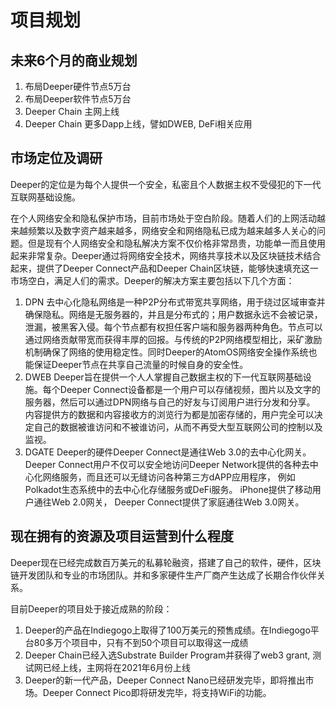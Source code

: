 # 项目规划

## 未来6个月的商业规划

1. 布局Deeper硬件节点5万台
1. 布局Deeper软件节点5万台
1. Deeper Chain 主网上线
1. Deeper Chain 更多Dapp上线，譬如DWEB, DeFi相关应用

## 市场定位及调研

Deeper的定位是为每个人提供一个安全，私密且个人数据主权不受侵犯的下一代互联网基础设施。

在个人网络安全和隐私保护市场，目前市场处于空白阶段。随着人们的上网活动越来越频繁以及数字资产越来越多，网络安全和网络隐私已成为越来越多人关心的问题。但是现有个人网络安全和隐私解决方案不仅价格非常昂贵，功能单一而且使用起来非常复杂。Deeper通过将网络安全技术，网络共享技术以及区块链技术结合起来，提供了Deeper Connect产品和Deeper Chain区块链，能够快速填充这一市场空白，满足人们的需求。Deeper的解决方案主要包括以下几个方面：

1. DPN
去中⼼化隐私⽹络是⼀种P2P分布式带宽共享⽹络，⽤于绕过区域审查并确保隐私。⽹络是⽆服务器的，并且是分布式的；⽤户数据永远不会被记录，泄漏，被⿊客⼊侵。每个节点都有权担任客户端和服务器两种角色。节点可以通过⽹络贡献带宽⽽获得丰厚的回报。与传统的P2P⽹络模型相⽐，采矿激励机制确保了⽹络的使⽤稳定性。同时Deeper的AtomOS网络安全操作系统也能保证Deeper节点在共享自己流量的时候自身的安全性。
1. DWEB
Deeper旨在提供一个人人掌握自己数据主权的下一代互联网基础设施。每个Deeper Connect设备都是一个用户可以存储视频，图片以及文字的服务器，然后可以通过DPN网络与自己的好友与订阅用户进行分发和分享。
内容提供方的数据和内容接收方的浏览行为都是加密存储的，用户完全可以决定自己的数据被谁访问和不被谁访问，从而不再受大型互联网公司的控制以及监视。
1. DGATE
Deeper的硬件Deeper Connect是通往Web 3.0的去中⼼化⽹关。 Deeper Connect⽤户不仅可以安全地访问Deeper Network提供的各种去中⼼化⽹络服务，⽽且还可以⽆缝访问各种第三⽅dAPP应⽤程序，
例如Polkadot⽣态系统中的去中⼼化存储服务或DeFi服务。 iPhone提供了移动⽤户通往Web 2.0⽹关， Deeper Connect提供了家庭通往Web 3.0⽹关。

## 现在拥有的资源及项目运营到什么程度

Deeper现在已经完成数百万美元的私募轮融资，搭建了自己的软件，硬件，区块链开发团队和专业的市场团队。并和多家硬件生产厂商产生达成了长期合作伙伴关系。

目前Deeper的项目处于接近成熟的阶段：
1. Deeper的产品在Indiegogo上取得了100万美元的预售成绩。在Indiegogo平台80多万个项目中，只有不到50个项目可以取得这一成绩
1. Deeper Chain已经入选Substrate Builder Program并获得了web3 grant, 测试网已经上线，主网将在2021年6月份上线
1. Deeper的新一代产品，Deeper Connect Nano已经研发完毕，即将推出市场。Deeper Connect Pico即将研发完毕，将支持WiFi的功能。
